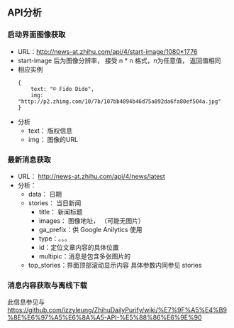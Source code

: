 
## API分析

### 启动界面图像获取
+ URL：http://news-at.zhihu.com/api/4/start-image/1080*1776
+ start-image 后为图像分辨率， 接受 n * n 格式，n为任意值， 返回值相同
+ 相应实例 
	``` stylus
	{
		text: "© Fido Dido",
		img: "http://p2.zhimg.com/10/7b/107bb4894b46d75a892da6fa80ef504a.jpg"
	}
	```
+ 分析
	+ text： 版权信息
	+ img： 图像的URL

### 最新消息获取

+ URL： http://news-at.zhihu.com/api/4/news/latest
+ 分析：
	+ data： 日期
	+ stories： 当日新闻
		+ title： 新闻标题
		+ images： 图像地址， （可能无图片）
		+ ga_prefix：供 Google Anilytics 使用
		+ type：。。。
		+ id：定位文章内容的具体位置
		+ multipic：消息是包含多张图片的
	+ top_stories：界面顶部滚动显示内容 具体参数内同参见 stories

### 消息内容获取与离线下载




此信息参见与 
https://github.com/izzyleung/ZhihuDailyPurify/wiki/%E7%9F%A5%E4%B9%8E%E6%97%A5%E6%8A%A5-API-%E5%88%86%E6%9E%90